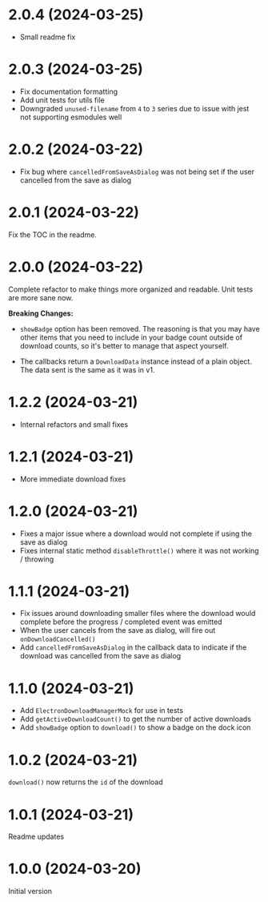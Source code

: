 # 2.0.4 (2024-03-25)

- Small readme fix

# 2.0.3 (2024-03-25)

- Fix documentation formatting
- Add unit tests for utils file
- Downgraded `unused-filename` from `4` to `3` series due to issue with jest not supporting esmodules well

# 2.0.2 (2024-03-22)

- Fix bug where `cancelledFromSaveAsDialog` was not being set if the user cancelled from the save as dialog

# 2.0.1 (2024-03-22)

Fix the TOC in the readme.

# 2.0.0 (2024-03-22)

Complete refactor to make things more organized and readable. Unit tests are more
sane now.

**Breaking Changes:**

- `showBadge` option has been removed. The reasoning is that you may have other items that you need to include in your badge count outside of download counts, so it's better to manage that aspect yourself.

- The callbacks return a `DownloadData` instance instead of a plain object. The data sent is the same as it was in v1.

# 1.2.2 (2024-03-21)

- Internal refactors and small fixes

# 1.2.1 (2024-03-21)

- More immediate download fixes

# 1.2.0 (2024-03-21)

- Fixes a major issue where a download would not complete if using the save as dialog
- Fixes internal static method `disableThrottle()` where it was not working / throwing

# 1.1.1 (2024-03-21)

- Fix issues around downloading smaller files where the download would complete before the progress / completed event was emitted
- When the user cancels from the save as dialog, will fire out `onDownloadCancelled()` 
- Add `cancelledFromSaveAsDialog` in the callback data to indicate if the download was cancelled from the save as dialog

# 1.1.0 (2024-03-21)

- Add `ElectronDownloadManagerMock` for use in tests
- Add `getActiveDownloadCount()` to get the number of active downloads
- Add `showBadge` option to `download()` to show a badge on the dock icon

# 1.0.2 (2024-03-21)

`download()` now returns the `id` of the download

# 1.0.1 (2024-03-21)

Readme updates

# 1.0.0 (2024-03-20)

Initial version
